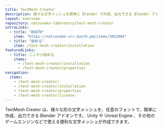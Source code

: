 ```yaml
---
title: TextMesh Creator
description: 様々な文字メッシュを簡単に Blender で作成、出力できる Blender アドオン
layout: overview
repository: natsuneko-laboratory/text-mesh-creator
introLinks:
  - title: "BOOTH"
    item: "https://natsuneko-vrc.booth.pm/items/3853084"
  - title: "始める"
    item: /text-mesh-creator/installation
featuredLinks:
  - title: ここから始める
    items:
      - /text-mesh-creator/installation
      - /text-mesh-creator/properties
navigation:
  items:
    - /text-mesh-creator/
    - /text-mesh-creator/installation
    - /text-mesh-creator/properties
    - /text-mesh-creator/license
---
```


TextMesh Creator は、様々な形の文字メッシュを、任意のフォントで、簡単に作成、出力できる Blender アドオンです。
Unity や Unreal Engine 、その他のゲームエンジンなどで使える便利な文字メッシュが作成できます。
